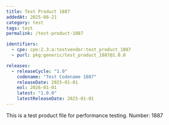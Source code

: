 ```yaml
---
title: Test Product 1887
addedAt: 2025-08-21
category: test
tags: test
permalink: /test-product-1887

identifiers:
  - cpe: cpe:2.3:a:testvendor:test_product_1887
  - purl: pkg:generic/test_product_1887@1.0.0

releases:
  - releaseCycle: "1.0"
    codename: "Test Codename 1887"
    releaseDate: 2025-01-01
    eol: 2026-01-01
    latest: "1.0.0"
    latestReleaseDate: 2025-01-01
---
```


This is a test product file for performance testing. Number: 1887

